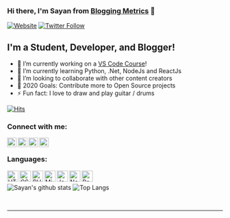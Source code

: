 ### Hi there, I'm Sayan from [Blogging Metrics][website] 👋

[![Website](https://img.shields.io/website?label=bloggingmetrics.com&style=for-the-badge&url=https://bloggingmetrics.com)](https://bloggingmetrics.com)
[![Twitter Follow](https://img.shields.io/twitter/follow/codeSTACKr?color=1DA1F2&logo=twitter&style=for-the-badge)](https://twitter.com/intent/follow?original_referer=https%3A%2F%2Fgithub.com%2FcodeSTACKr&screen_name=codeSTACKr)

## I'm a Student, Developer, and Blogger!

- 🔭 I’m currently working on a [VS Code Course][newwebsite]!
- 🌱 I’m currently learning Python, .Net, NodeJs and ReactJs
- 👯 I’m looking to collaborate with other content creators
- 🥅 2020 Goals: Contribute more to Open Source projects
- ⚡ Fun fact: I love to draw and play guitar / drums

[![Hits](https://hits.seeyoufarm.com/api/count/incr/badge.svg?url=https%3A%2F%2Fgithub.com%2Froboticsayan)](https://hits.seeyoufarm.com)


### Connect with me:

[<img align="left" alt="BloggingMetrics.com" width="22px" src="https://user-images.githubusercontent.com/60362336/90317372-a0668700-df46-11ea-877e-71ec9e09c63c.png" />][website]
[<img align="left" alt="Sayan Dey | Facebook" width="22px" src="https://user-images.githubusercontent.com/60362336/90317373-a0ff1d80-df46-11ea-8365-2176b7c395af.png" />][facebook]
[<img align="left" alt="wpblogmetrics | Twitter" width="22px" src="https://user-images.githubusercontent.com/60362336/90317371-9fcdf080-df46-11ea-9af9-abd2e63f96e6.png" />][twitter]
[<img align="left" alt="bloggingmetrics | Instagram" width="22px" src="https://user-images.githubusercontent.com/60362336/90317804-84181980-df49-11ea-80c9-573761dc0276.png" />][instagram]

<br />

### Languages:

<img align="left" alt="HTML 5" width="26px" src="https://user-images.githubusercontent.com/60362336/90317976-b6764680-df4a-11ea-920c-15fbd8d645ff.png" />
<img align="left" alt="CSS" width="26px" src="https://user-images.githubusercontent.com/60362336/90317975-b5ddb000-df4a-11ea-9354-ce03773cffad.png" />
<img align="left" alt="PHP" width="26px" src="https://user-images.githubusercontent.com/60362336/90318041-27b5f980-df4b-11ea-87f3-7c3d4f609814.png" />
<img align="left" alt="Microfoft .NET" width="26px" src="https://user-images.githubusercontent.com/60362336/90317139-f0444e80-df44-11ea-9d8a-1831f75f352a.png" />
<img align="left" alt="Javascript" width="26px" src="https://user-images.githubusercontent.com/60362336/90317977-b6764680-df4a-11ea-92ac-1a90ef1f7c23.png" />
<img align="left" alt="NodeJs" width="26px" src="https://user-images.githubusercontent.com/60362336/90317974-b5ddb000-df4a-11ea-9c01-d969d2f78dc2.png" />
<img align="left" alt="ReactJs" width="26px" src="https://user-images.githubusercontent.com/60362336/90317973-b413ec80-df4a-11ea-8f8d-e8f58df57778.png" />

<br />

![Sayan's github stats](https://github-readme-stats.vercel.app/api?username=roboticsayan&theme=algolia&show_icons=true&hide=issues&include_all_commits=true) ![Top Langs](https://github-readme-stats.vercel.app/api/top-langs/?username=piyushsuthar&layout=compact)

<br />

---

[website]: https://bloggingmetrics.com
[newwebsite]: https://shopistick.com
[twitter]: https://twitter.com/wpblogmetrics
[instagram]: https://instagram.com/bloggingmetrics
[facebook]: https://www.facebook.com/sayan.dey9239/
